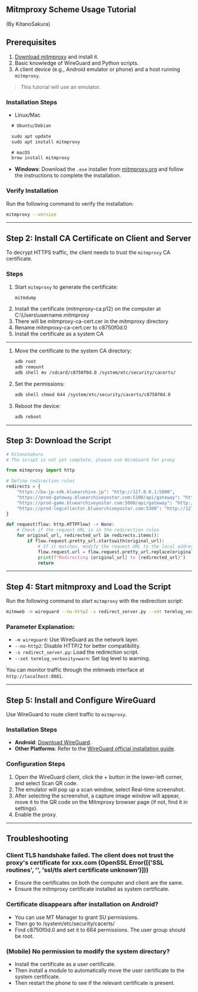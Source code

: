 ## Mitmproxy Scheme Usage Tutorial
(By KitanoSakura)

## Prerequisites
1. [Download mitmproxy](https://mitmproxy.org/) and install it.
2. Basic knowledge of WireGuard and Python scripts.
3. A client device (e.g., Android emulator or phone) and a host running `mitmproxy`.
> This tutorial will use an emulator.

### Installation Steps
- Linux/Mac
```markdown
  # Ubuntu/Debian

  sudo apt update
  sudo apt install mitmproxy

  # macOS
  brew install mitmproxy
  ```
- **Windows**: Download the `.exe` installer from [mitmproxy.org](https://mitmproxy.org/) and follow the instructions to complete the installation.

### Verify Installation
Run the following command to verify the installation:
```bash
mitmproxy --version
```

---

## Step 2: Install CA Certificate on Client and Server

To decrypt HTTPS traffic, the client needs to trust the `mitmproxy` CA certificate.

### Steps
1. Start `mitmproxy` to generate the certificate:
   ```bash
   mitmdump
   ```
2. Install the certificate (mitmproxy-ca.p12) on the computer at C:\Users\username\.mitmproxy
3. There will be mitmproxy-ca-cert.cer in the mitmproxy directory
4. Rename mitmproxy-ca-cert.cer to c8750f0d.0
5. Install the certificate as a system CA
---
1. Move the certificate to the system CA directory:
   ```bash
   adb root
   adb remount
   adb shell mv /sdcard/c8750f0d.0 /system/etc/security/cacerts/
   ```
2. Set the permissions:
   ```bash
   adb shell chmod 644 /system/etc/security/cacerts/c8750f0d.0
   ```
3. Reboot the device:
   ```bash
   adb reboot
   ```

---

## Step 3: Download the Script

```python
# KitanoSakura
# The script is not yet complete, please use WireGuard for proxy

from mitmproxy import http

# Define redirection rules
redirects = {
    "https://ba-jp-sdk.bluearchive.jp": "http://127.0.0.1:5000",
    "https://prod-gateway.bluearchiveyostar.com:5100/api/gateway": "http://127.0.0.1:5000/getEnterTicket/gateway",
    "https://prod-game.bluearchiveyostar.com:5000/api/gateway": "http://127.0.0.1:5000/api/gateway",
    "https://prod-logcollector.bluearchiveyostar.com:5300": "http://127.0.0.1:5000/game/log",
}

def request(flow: http.HTTPFlow) -> None:
    # Check if the request URL is in the redirection rules
    for original_url, redirected_url in redirects.items():
        if flow.request.pretty_url.startswith(original_url):
            # If it matches, modify the request URL to the local address
            flow.request.url = flow.request.pretty_url.replace(original_url, redirected_url)
            print(f"Redirecting {original_url} to {redirected_url}")
            return
```

---

## Step 4: Start mitmproxy and Load the Script

Run the following command to start `mitmproxy` with the redirection script:
```bash
mitmweb -m wireguard --no-http2 -s redirect_server.py --set termlog_verbosity=warn --ignore [your IP address here]
```

### Parameter Explanation:
- `-m wireguard`: Use WireGuard as the network layer.
- `--no-http2`: Disable HTTP/2 for better compatibility.
- `-s redirect_server.py`: Load the redirection script.
- `--set termlog_verbosity=warn`: Set log level to warning.

You can monitor traffic through the mitmweb interface at `http://localhost:8081`.

---

## Step 5: Install and Configure WireGuard

Use WireGuard to route client traffic to `mitmproxy`.

### Installation Steps
- **Android**: [Download WireGuard](https://play.google.com/store/apps/details?id=com.wireguard.android).
- **Other Platforms**: Refer to the [WireGuard official installation guide](https://www.wireguard.com/install/).

### Configuration Steps
1. Open the WireGuard client, click the + button in the lower-left corner, and select Scan QR code.
2. The emulator will pop up a scan window, select Real-time screenshot.
3. After selecting the screenshot, a capture image window will appear, move it to the QR code on the Mitmproxy browser page (if not, find it in settings).
4. Enable the proxy.

---

## Troubleshooting

### Client TLS handshake failed. The client does not trust the proxy's certificate for xxx.com (OpenSSL Error([('SSL routines', '', 'ssl/tls alert certificate unknown')]))
- Ensure the certificates on both the computer and client are the same.
- Ensure the mitmproxy certificate installed as system certificate.

### Certificate disappears after installation on Android?
- You can use MT Manager to grant SU permissions.
- Then go to /system/etc/security/cacerts/
- Find c8750f0d.0 and set it to 664 permissions. The user group should be root.

### (Mobile) No permission to modify the system directory?
- Install the certificate as a user certificate.
- Then install a module to automatically move the user certificate to the system certificate.
- Then restart the phone to see if the relevant certificate is present.